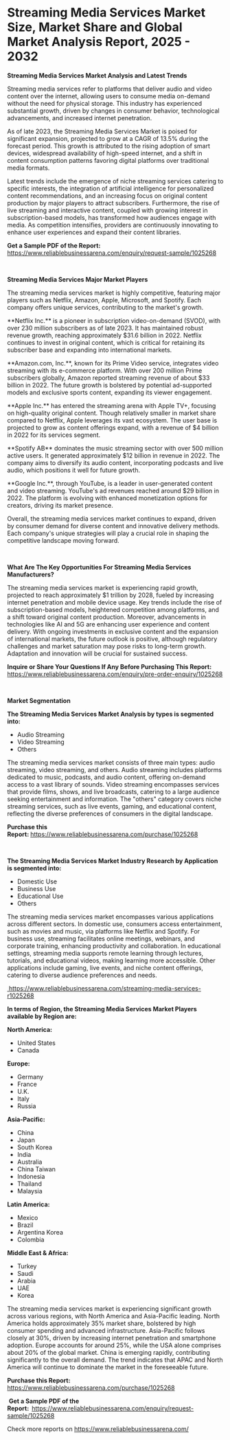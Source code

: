 <p><h1>Streaming Media Services Market Size, Market Share and Global Market Analysis Report, 2025 - 2032</h1></p><p><strong>Streaming Media Services Market Analysis and Latest Trends</strong></p>
<p><p>Streaming media services refer to platforms that deliver audio and video content over the internet, allowing users to consume media on-demand without the need for physical storage. This industry has experienced substantial growth, driven by changes in consumer behavior, technological advancements, and increased internet penetration. </p><p>As of late 2023, the Streaming Media Services Market is poised for significant expansion, projected to grow at a CAGR of 13.5% during the forecast period. This growth is attributed to the rising adoption of smart devices, widespread availability of high-speed internet, and a shift in content consumption patterns favoring digital platforms over traditional media formats. </p><p>Latest trends include the emergence of niche streaming services catering to specific interests, the integration of artificial intelligence for personalized content recommendations, and an increasing focus on original content production by major players to attract subscribers. Furthermore, the rise of live streaming and interactive content, coupled with growing interest in subscription-based models, has transformed how audiences engage with media. As competition intensifies, providers are continuously innovating to enhance user experiences and expand their content libraries.</p></p>
<p><strong>Get a Sample PDF of the Report:&nbsp;</strong> <a href="https://www.reliablebusinessarena.com/enquiry/request-sample/1025268?utm_campaign=2939&utm_medium=2&utm_source=Github&utm_content=ia&utm_term=05032025&utm_id=streaming-media-services">https://www.reliablebusinessarena.com/enquiry/request-sample/1025268</a></p>
<p>&nbsp;</p>
<p><strong>Streaming Media Services Major Market Players</strong></p>
<p><p>The streaming media services market is highly competitive, featuring major players such as Netflix, Amazon, Apple, Microsoft, and Spotify. Each company offers unique services, contributing to the market's growth.</p><p>**Netflix Inc.** is a pioneer in subscription video-on-demand (SVOD), with over 230 million subscribers as of late 2023. It has maintained robust revenue growth, reaching approximately $31.6 billion in 2022. Netflix continues to invest in original content, which is critical for retaining its subscriber base and expanding into international markets.</p><p>**Amazon.com, Inc.**, known for its Prime Video service, integrates video streaming with its e-commerce platform. With over 200 million Prime subscribers globally, Amazon reported streaming revenue of about $33 billion in 2022. The future growth is bolstered by potential ad-supported models and exclusive sports content, expanding its viewer engagement.</p><p>**Apple Inc.** has entered the streaming arena with Apple TV+, focusing on high-quality original content. Though relatively smaller in market share compared to Netflix, Apple leverages its vast ecosystem. The user base is projected to grow as content offerings expand, with a revenue of $4 billion in 2022 for its services segment.</p><p>**Spotify AB** dominates the music streaming sector with over 500 million active users. It generated approximately $12 billion in revenue in 2022. The company aims to diversify its audio content, incorporating podcasts and live audio, which positions it well for future growth.</p><p>**Google Inc.**, through YouTube, is a leader in user-generated content and video streaming. YouTube's ad revenues reached around $29 billion in 2022. The platform is evolving with enhanced monetization options for creators, driving its market presence.</p><p>Overall, the streaming media services market continues to expand, driven by consumer demand for diverse content and innovative delivery methods. Each company's unique strategies will play a crucial role in shaping the competitive landscape moving forward.</p></p>
<p>&nbsp;</p>
<p><strong>What Are The Key Opportunities For Streaming Media Services Manufacturers?</strong></p>
<p><p>The streaming media services market is experiencing rapid growth, projected to reach approximately $1 trillion by 2028, fueled by increasing internet penetration and mobile device usage. Key trends include the rise of subscription-based models, heightened competition among platforms, and a shift toward original content production. Moreover, advancements in technologies like AI and 5G are enhancing user experience and content delivery. With ongoing investments in exclusive content and the expansion of international markets, the future outlook is positive, although regulatory challenges and market saturation may pose risks to long-term growth. Adaptation and innovation will be crucial for sustained success.</p></p>
<p><strong>Inquire or Share Your Questions If Any Before Purchasing This Report:</strong> <a href="https://www.reliablebusinessarena.com/enquiry/pre-order-enquiry/1025268?utm_campaign=2939&utm_medium=2&utm_source=Github&utm_content=ia&utm_term=05032025&utm_id=streaming-media-services">https://www.reliablebusinessarena.com/enquiry/pre-order-enquiry/1025268</a></p>
<p>&nbsp;</p>
<p><strong>Market Segmentation</strong></p>
<p><strong>The Streaming Media Services Market Analysis by types is segmented into:</strong></p>
<p><ul><li>Audio Streaming</li><li>Video Streaming</li><li>Others</li></ul></p>
<p><p>The streaming media services market consists of three main types: audio streaming, video streaming, and others. Audio streaming includes platforms dedicated to music, podcasts, and audio content, offering on-demand access to a vast library of sounds. Video streaming encompasses services that provide films, shows, and live broadcasts, catering to a large audience seeking entertainment and information. The "others" category covers niche streaming services, such as live events, gaming, and educational content, reflecting the diverse preferences of consumers in the digital landscape.</p></p>
<p><strong>Purchase this Report:&nbsp;</strong><a href="https://www.reliablebusinessarena.com/purchase/1025268?utm_campaign=2939&utm_medium=2&utm_source=Github&utm_content=ia&utm_term=05032025&utm_id=streaming-media-services">https://www.reliablebusinessarena.com/purchase/1025268</a></p>
<p>&nbsp;</p>
<p><strong>The Streaming Media Services Market Industry Research by Application is segmented into:</strong></p>
<p><ul><li>Domestic Use</li><li>Business Use</li><li>Educational Use</li><li>Others</li></ul></p>
<p><p>The streaming media services market encompasses various applications across different sectors. In domestic use, consumers access entertainment, such as movies and music, via platforms like Netflix and Spotify. For business use, streaming facilitates online meetings, webinars, and corporate training, enhancing productivity and collaboration. In educational settings, streaming media supports remote learning through lectures, tutorials, and educational videos, making learning more accessible. Other applications include gaming, live events, and niche content offerings, catering to diverse audience preferences and needs.</p></p>
<p><a href="https://www.reliablebusinessarena.com/streaming-media-services-r1025268?utm_campaign=2939&utm_medium=2&utm_source=Github&utm_content=ia&utm_term=05032025&utm_id=streaming-media-services">&nbsp;https://www.reliablebusinessarena.com/streaming-media-services-r1025268</a></p>
<p><strong>In terms of Region, the Streaming Media Services Market Players available by Region are:</strong></p>
<p>
    <p> <strong> North America: </strong>
        <ul>
            <li>United States</li>
            <li>Canada</li>
        </ul>
        </p> 
    <p> <strong> Europe: </strong>
        <ul>
            <li>Germany</li>
            <li>France</li>
            <li>U.K.</li>
            <li>Italy</li>
            <li>Russia</li>
        </ul>
        </p> 
    <p> <strong> Asia-Pacific: </strong>
        <ul>
            <li>China</li>
            <li>Japan</li>
            <li>South Korea</li>
            <li>India</li>
            <li>Australia</li>
            <li>China Taiwan</li>
            <li>Indonesia</li>
            <li>Thailand</li>
            <li>Malaysia</li>
        </ul>
        </p> 
    <p> <strong> Latin America: </strong>
        <ul>
            <li>Mexico</li>
            <li>Brazil</li>
            <li>Argentina Korea</li>
            <li>Colombia</li>
        </ul>
        </p> 
    <p> <strong> Middle East & Africa: </strong>
        <ul>
            <li>Turkey</li>
            <li>Saudi</li>
            <li>Arabia</li>
            <li>UAE</li>
            <li>Korea</li>
        </ul>
    </p>
    </p>
<p><p>The streaming media services market is experiencing significant growth across various regions, with North America and Asia-Pacific leading. North America holds approximately 35% market share, bolstered by high consumer spending and advanced infrastructure. Asia-Pacific follows closely at 30%, driven by increasing internet penetration and smartphone adoption. Europe accounts for around 25%, while the USA alone comprises about 20% of the global market. China is emerging rapidly, contributing significantly to the overall demand. The trend indicates that APAC and North America will continue to dominate the market in the foreseeable future.</p></p>
<p><strong>Purchase this Report: </strong><a href="https://www.reliablebusinessarena.com/purchase/1025268?utm_campaign=2939&utm_medium=2&utm_source=Github&utm_content=ia&utm_term=05032025&utm_id=streaming-media-services">https://www.reliablebusinessarena.com/purchase/1025268</a></p>
<p>&nbsp;<strong>Get a Sample PDF of the Report:&nbsp;&nbsp;</strong><a href="https://www.reliablebusinessarena.com/enquiry/request-sample/1025268?utm_campaign=2939&utm_medium=2&utm_source=Github&utm_content=ia&utm_term=05032025&utm_id=streaming-media-services">https://www.reliablebusinessarena.com/enquiry/request-sample/1025268</a></p>
<p><strong></strong></p>
<p>Check more reports on <a href="https://www.reliablebusinessarena.com/?utm_campaign=2939&utm_medium=2&utm_source=Github&utm_content=ia&utm_term=05032025&utm_id=streaming-media-services">https://www.reliablebusinessarena.com/</a></p>